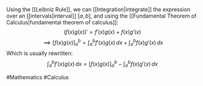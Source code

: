 Using the [[Leibniz Rule]], we can [[Integration|integrate]] the expression over an [[intervals|interval]] $[a,b]$, and using the [[Fundamental Theorem of Calculus|fundamental theorem of calculus]]:
$$
(f(x)g(x))'=f'(x)g(x)+f(x)g'(x)
$$
$$
\implies [f(x)g(x)]^{b}_{a}=\int ^{b}_{a} f'(x)g(x) \, dx +\int ^{b}_{a} f(x)g'(x) \, dx 
$$
Which is usually rewritten:
$$
\int ^{b}_{a} f'(x)g(x) \, dx =[f(x)g(x)]_{a}^{b}-\int ^{b}_{a} f(x)g'(x) \, dx 
$$

#Mathematics #Calculus 
